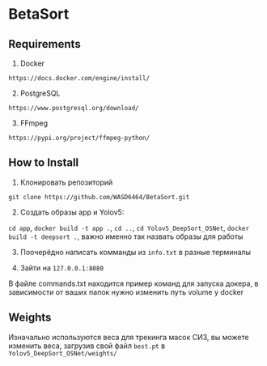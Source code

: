 # BetaSort

## Requirements

1. Docker

`https://docs.docker.com/engine/install/`

2. PostgreSQL

`https://www.postgresql.org/download/`

3. FFmpeg

`https://pypi.org/project/ffmpeg-python/`

## How to Install

1. Клонировать репозиторий

`git clone https://github.com/WASD6464/BetaSort.git`

2. Создать образы app и Yolov5:

`cd app`, `docker build -t app .`, `cd ..`, `cd Yolov5_DeepSort_OSNet`, `docker build -t deepsort .`, важно именно так назвать образы для работы

3. Поочерёдно написать комманды из `info.txt` в разные терминалы

4. Зайти на `127.0.0.1:8080`

В файле commands.txt находится пример команд для запуска докера, в зависимости от ваших папок нужно изменить путь volume у docker

## Weights

Изначально используются веса для трекинга масок СИЗ, вы можете изменить веса, загрузив свой файл `best.pt` в `Yolov5_DeepSort_OSNet/weights/`